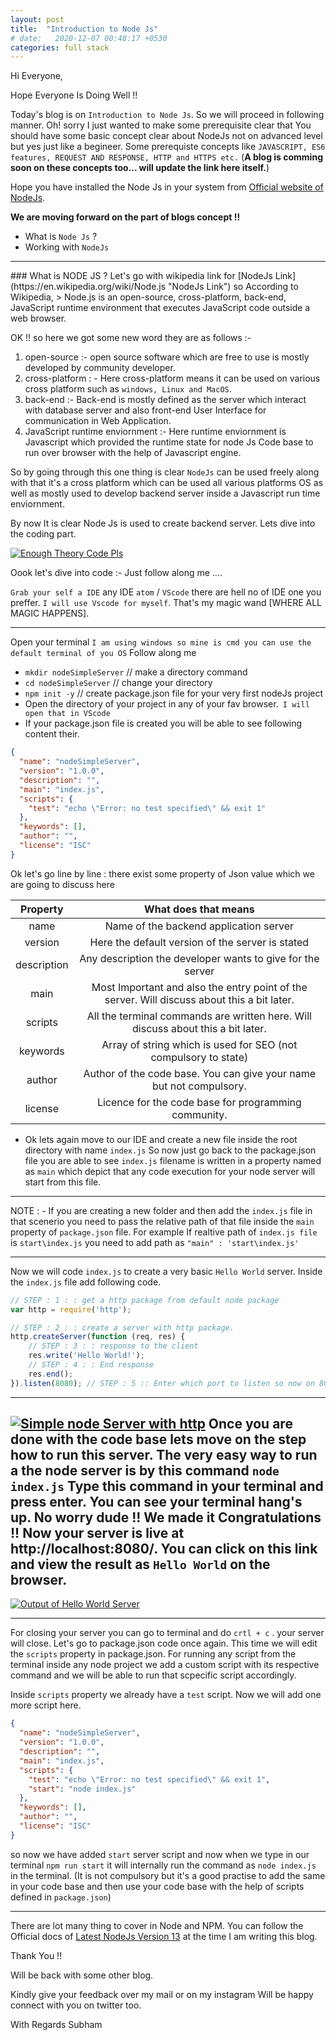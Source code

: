 ```yaml
---
layout: post
title:  "Introduction to Node Js"
# date:   2020-12-07 00:48:17 +0530
categories: full stack
---
```


Hi Everyone,

Hope Everyone Is Doing Well !!

Today's blog is on `Introduction to Node Js`. So we will proceed in following manner.
 Oh! sorry I just wanted to make some prerequisite clear that You should have some basic concept clear about NodeJs not on advanced level but yes just like a begineer. Some prerequiste concepts like `JAVASCRIPT, ES6 features, REQUEST AND RESPONSE, HTTP and HTTPS etc.` (**A blog is comming soon on these concepts too... will update the link here itself.**)
 
 Hope you have installed the Node Js in your system from [Official website of NodeJs](https://nodejs.org/en/ "Official website of NodeJs").

 **We are moving forward on the part of blogs concept !!**
- What is `Node Js` ?
- Working with `NodeJs` 

<hr>
### What is NODE JS ?
Let's go with wikipedia link for [NodeJs Link](https://en.wikipedia.org/wiki/Node.js "NodeJs Link")  so According to Wikipedia, 
> Node.js is an open-source, cross-platform, back-end, JavaScript runtime environment that executes JavaScript code outside a web browser.

OK !! so here we got some new word they are as follows :-
1. open-source :- open source software which are free to use is mostly developed by community developer.
1. cross-platform : - Here cross-platform means it can be used on various cross platform such as `windows, Linux and MacOS`.
1. back-end :- Back-end is mostly defined as the server which interact with database server and also front-end User Interface for communication in Web Application.
1. JavaScript runtime enviornment :- Here runtime enviornment  is Javascript which provided the runtime state for node Js Code base to run over browser with the help of Javascript engine.

So by going through this one thing is clear `NodeJs` can be used freely along with that it's a cross platform which can be used all various platforms OS as well as mostly used to develop backend server inside a Javascript run time enviornment.

By now It is clear Node Js is used to create backend server. Lets dive into the coding part.

[![Enough Theory Code Pls](https://www.meme-arsenal.com/memes/71ddbfec6c9c22cc556d896f66deecfb.jpg "Enough Theory Code Pls")](https://www.meme-arsenal.com/memes/71ddbfec6c9c22cc556d896f66deecfb.jpg "Enough Theory Code Pls")

Oook let's dive into code :-
Just follow along me ....

`Grab your self a IDE` any IDE `atom` / `VScode` there are hell no of IDE one you preffer. `I will use Vscode for myself`.  That's my magic wand [WHERE ALL MAGIC HAPPENS].

-----------------
Open your terminal `I am using windows so mine is cmd you can use the default terminal of you OS`
Follow along me
- `mkdir nodeSimpleServer` // make a directory command
- `cd nodeSimpleServer` // change  your directory
- `npm init -y` // create package.json file for your very first nodeJs project
- Open the directory of your project in any of your fav browser.` I will open that in VScode`
- If your package.json file is created you will be able to see following content their.

```json
{
  "name": "nodeSimpleServer",
  "version": "1.0.0",
  "description": "",
  "main": "index.js",
  "scripts": {
    "test": "echo \"Error: no test specified\" && exit 1"
  },
  "keywords": [],
  "author": "",
  "license": "ISC"
}

```

Ok let's go line by line :
there exist some property of Json value which we are going to discuss here

| Property  | What does that means  |
| :------------: | :------------: |
| name  | Name of the backend application server  |
| version  | Here the default version of the server is stated  |
| description  | Any description the developer wants to give for the server  |
| main  |  Most Important and also the entry point of the server. Will discuss about this a bit later. |
| scripts  | All the terminal commands are written here. Will discuss about this a bit later.  |
| keywords  | Array of string which is used for SEO (not compulsory to state)  |
| author | Author of the code base. You can give your name but not compulsory.  |
| license | Licence for the code base for programming community.  |

- Ok lets again move to our IDE and create a new file inside the root directory with name `index.js`
So now just go back to the package.json file you are able to see `index.js` filename is written in a property named as `main` which depict that any code execution for your node server will start from this file.
----
NOTE : -
If you are creating a new folder and then add the `index.js` file in that scenerio you need to pass the relative path of that file inside the `main` property of `package.json` file. For example If realtive path of `index.js file` is `start\index.js` you need to add path as `"main" : 'start\index.js'`

----
Now we will code `index.js` to create a very basic `Hello World` server.
Inside the `index.js` file add following code.

```javascript
// STEP : 1 : : get a http package from default node package
var http = require('http');

// STEP : 2 : : create a server with http package.
http.createServer(function (req, res) {
    // STEP : 3 : : response to the client
    res.write('Hello World!');
    // STEP : 4 : : End response
    res.end();
}).listen(8080); // STEP : 5 :: Enter which port to listen so now on 8080 you can hit your server to get the result.
```
---
[![Simple node Server with http](https://res.cloudinary.com/dxbshzleh/image/upload/v1607361217/webobite.blog/7_dec_2020/basic_server_code_gbpi4k.png "Simple node Server with http")](https://res.cloudinary.com/dxbshzleh/image/upload/v1607361217/webobite.blog/7_dec_2020/basic_server_code_gbpi4k.png "Simple node Server with http")
Once you are done with the code base lets move on the step how to run this server. The very easy way to run a the node server is by this command
`node index.js` 
Type this command in your terminal and press enter. You can see your terminal hang's up. No worry dude !! We made it Congratulations !! Now your server is live at http://localhost:8080/. You can click on this link and view the result as `Hello World` on the browser.
-----

[![Output of Hello World Server](https://res.cloudinary.com/dxbshzleh/image/upload/v1607362775/webobite.blog/7_dec_2020/output_ki3jeh.png "Output of Hello World Server")](https://res.cloudinary.com/dxbshzleh/image/upload/v1607362775/webobite.blog/7_dec_2020/output_ki3jeh.png "Output of Hello World Server")

-----
For closing your server you can go to terminal and do `crtl + c` . your server will close.
Let's go to package.json code once again. This time we will edit  the `scripts` property in package.json.
For running any script from the terminal inside any node project we add a custom script with its respective command and we will be able to run that scpecific script accordingly.

Inside `scripts` property we already have a `test` script. Now we will add one more script here. 

```json
{
  "name": "nodeSimpleServer",
  "version": "1.0.0",
  "description": "",
  "main": "index.js",
  "scripts": {
    "test": "echo \"Error: no test specified\" && exit 1",
    "start": "node index.js"
  },
  "keywords": [],
  "author": "",
  "license": "ISC"
}

```
so now we have added `start` server script and now when we type in our terminal `npm run start` it will internally run the command as `node index.js` in the terminal.
(It is not compulsory but it's a good practise to add the same in your code base and then use your code base with the help of scripts defined in `package.json`)
<hr>

There are lot many thing to cover in Node and NPM.  You can follow the Official docs of [Latest NodeJs Version 13](https://nodejs.org/docs/latest-v13.x/api/ "Latest NodeJs Version 13") at the time I am writing this blog.

Thank You !!

Will be back with some other blog.

Kindly give your feedback over my mail or on my instagram
Will be happy connect with you on twitter too.

With Regards
Subham

